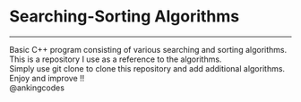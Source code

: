 # Searching-Sorting Algorithms
----------------------------------------------------
Basic C++ program consisting of various searching and sorting algorithms.\
This is a repository I use as a reference to the algorithms.\
Simply use git clone to clone this repository and add additional algorithms.\
Enjoy and improve !!\
@ankingcodes
